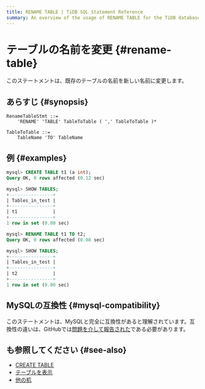 ```yaml
---
title: RENAME TABLE | TiDB SQL Statement Reference
summary: An overview of the usage of RENAME TABLE for the TiDB database.
---
```


# テーブルの名前を変更 {#rename-table}

このステートメントは、既存のテーブルの名前を新しい名前に変更します。

## あらすじ {#synopsis}

```ebnf+diagram
RenameTableStmt ::=
    'RENAME' 'TABLE' TableToTable ( ',' TableToTable )*

TableToTable ::=
    TableName 'TO' TableName
```

## 例 {#examples}

```sql
mysql> CREATE TABLE t1 (a int);
Query OK, 0 rows affected (0.12 sec)

mysql> SHOW TABLES;
+----------------+
| Tables_in_test |
+----------------+
| t1             |
+----------------+
1 row in set (0.00 sec)

mysql> RENAME TABLE t1 TO t2;
Query OK, 0 rows affected (0.08 sec)

mysql> SHOW TABLES;
+----------------+
| Tables_in_test |
+----------------+
| t2             |
+----------------+
1 row in set (0.00 sec)
```

## MySQLの互換性 {#mysql-compatibility}

このステートメントは、MySQLと完全に互換性があると理解されています。互換性の違いは、GitHubでは[問題を介して報告された](https://github.com/pingcap/tidb/issues/new/choose)である必要があります。

## も参照してください {#see-also}

-   [CREATE TABLE](/sql-statements/sql-statement-create-table.md)
-   [テーブルを表示](/sql-statements/sql-statement-show-tables.md)
-   [他の机](/sql-statements/sql-statement-alter-table.md)
